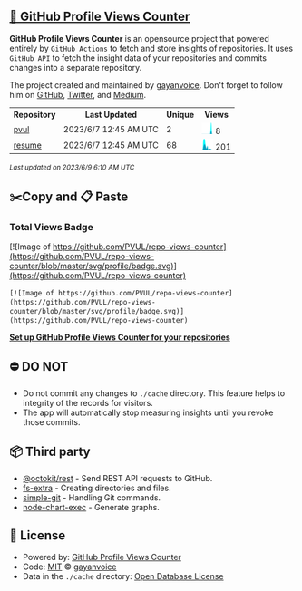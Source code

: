 ## [🚀 GitHub Profile Views Counter](https://github.com/gayanvoice/github-profile-views-counter)
**GitHub Profile Views Counter** is an opensource project that powered entirely by  `GitHub Actions` to fetch and store insights of repositories.
It uses `GitHub API` to fetch the insight data of your repositories and commits changes into a separate repository.

The project created and maintained by [gayanvoice](https://github.com/gayanvoice). Don't forget to follow him on [GitHub](https://github.com/gayanvoice), [Twitter](https://twitter.com/gayanvoice), and [Medium](https://gayanvoice.medium.com/).

<table>
	<tr>
		<th>
			Repository
		</th>
		<th>
			Last Updated
		</th>
		<th>
			Unique
		</th>
		<th>
			Views
		</th>
	</tr>
	<tr>
		<td>
			<a href="https://github.com/PVUL/repo-views-counter/tree/master/readme/315795833/year.md">
				pvul
			</a>
		</td>
		<td>
			2023/6/7 12:45 AM UTC
		</td>
		<td>
			2
		</td>
		<td>
			<img alt="Response time graph" src="https://github.com/PVUL/repo-views-counter/raw/master/graph/315795833/small/year.png" height="20"> 8
		</td>
	</tr>
	<tr>
		<td>
			<a href="https://github.com/PVUL/repo-views-counter/tree/master/readme/527650736/year.md">
				resume
			</a>
		</td>
		<td>
			2023/6/7 12:45 AM UTC
		</td>
		<td>
			68
		</td>
		<td>
			<img alt="Response time graph" src="https://github.com/PVUL/repo-views-counter/raw/master/graph/527650736/small/year.png" height="20"> 201
		</td>
	</tr>
</table>

<small><i>Last updated on 2023/6/9 6:10 AM UTC</i></small>

## ✂️Copy and 📋 Paste
### Total Views Badge
[![Image of https://github.com/PVUL/repo-views-counter](https://github.com/PVUL/repo-views-counter/blob/master/svg/profile/badge.svg)](https://github.com/PVUL/repo-views-counter)

```readme
[![Image of https://github.com/PVUL/repo-views-counter](https://github.com/PVUL/repo-views-counter/blob/master/svg/profile/badge.svg)](https://github.com/PVUL/repo-views-counter)
```
[**Set up GitHub Profile Views Counter for your repositories**](https://github.com/gayanvoice/github-profile-views-counter)
## ⛔ DO NOT
- Do not commit any changes to `./cache` directory. This feature helps to integrity of the records for visitors.
- The app will automatically stop measuring insights until you revoke those commits.
## 📦 Third party

- [@octokit/rest](https://www.npmjs.com/package/@octokit/rest) - Send REST API requests to GitHub.
- [fs-extra](https://www.npmjs.com/package/fs-extra) - Creating directories and files.
- [simple-git](https://www.npmjs.com/package/simple-git) - Handling Git commands.
- [node-chart-exec](https://www.npmjs.com/package/node-chart-exec) - Generate graphs.
## 📄 License
- Powered by: [GitHub Profile Views Counter](https://github.com/gayanvoice/github-profile-views-counter)
- Code: [MIT](./LICENSE) © [gayanvoice](https://github.com/gayanvoice)
- Data in the `./cache` directory: [Open Database License](https://opendatacommons.org/licenses/odbl/1-0/)